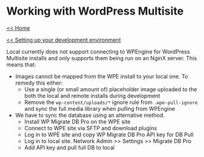 # Working with WordPress Multisite
[<< Home](/)

[<< Setting up your development environment](/setup)

Local currently does not support connecting to WPEngine for WordPress Multisite installs and only supports them being run on an NginX server. This means that:
- Images cannot be mapped from the WPE install to your local one. To remedy this either:
	- Use a single (or small amount of) placeholder image uploaded to the both the local and remote installs during development
	- Remove the `wp-content/uploads/*` ignore rule from `.wpe-pull-ignore` and sync the full media library when pulling from WPEngine
- We have to sync the database using an alternative method.
	- Install WP Migrate DB Pro on the WPE site
	- Connect to WPE site via SFTP and download plugins
	- Log in to WPE site and copy WP Migrate DB Pro API key for DB Pull
	- Log in to local site. Network Admin >> Settings >> Migrate DB Pro
	- Add API key and pull full DB to local